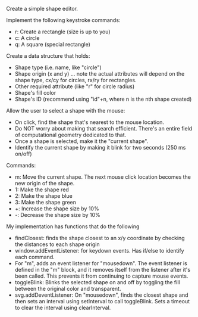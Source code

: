 Create a simple shape editor.

Implement the following keystroke commands:
* r: Create a rectangle (size is up to you)
* c: A circle
* q: A square (special rectangle)

Create a data structure that holds:
* Shape type (i.e. name, like "circle")
* Shape origin (x and y) ... note the actual attributes will depend on the shape type, cx/cy for circles, rx/ry for rectangles.
* Other required attribute (like "r" for circle radius)
* Shape's fill color
* Shape's ID (recommend using "id"+n, where n is the nth shape created)

Allow the user to select a shape with the mouse:
* On click, find the shape that's nearest to the mouse location.
* Do NOT worry about making that search efficient. There's an entire field of computational geometry dedicated to that.
* Once a shape is selected, make it the "current shape".
* Identify the current shape by making it blink for two seconds (250 ms on/off)

Commands:
* m: Move the current shape. The next mouse click location becomes the new origin of the shape.
* 1: Make the shape red
* 2: Make the shape blue
* 3: Make the shape green
* +: Increase the shape size by 10%
* -: Decrease the shape size by 10%
  
My implementation has functions that do the following
* findClosest: finds the shape closest to an x/y coordinate by checking the distances to each shape origin
* window.addEventListener: for keydown events. Has if/else to identify each command.
* For "m", adds an event listener for "mousedown". The event listener is defined in the "m" block, and it removes itself from the listener after it's been called. This prevents it from continuing to capture mouse events.
* toggleBlink: Blinks the selected shape on and off by toggling the fill between the original color and transparent.
* svg.addDeventListener: On "mousedown", finds the closest shape and then sets an interval using setInterval to call toggleBlink. Sets a timeout to clear the interval using clearInterval.
